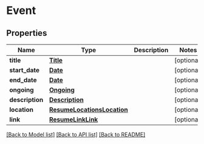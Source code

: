 # Event


## Properties
Name | Type | Description | Notes
------------ | ------------- | ------------- | -------------
**title** | [**Title**](Title.md) |  | [optional] 
**start_date** | [**Date**](Date.md) |  | [optional] 
**end_date** | [**Date**](Date.md) |  | [optional] 
**ongoing** | [**Ongoing**](Ongoing.md) |  | [optional] 
**description** | [**Description**](Description.md) |  | [optional] 
**location** | [**ResumeLocationsLocation**](ResumeLocationsLocation.md) |  | [optional] 
**link** | [**ResumeLinkLink**](ResumeLinkLink.md) |  | [optional] 

[[Back to Model list]](../README.md#documentation-for-models) [[Back to API list]](../README.md#documentation-for-api-endpoints) [[Back to README]](../README.md)


